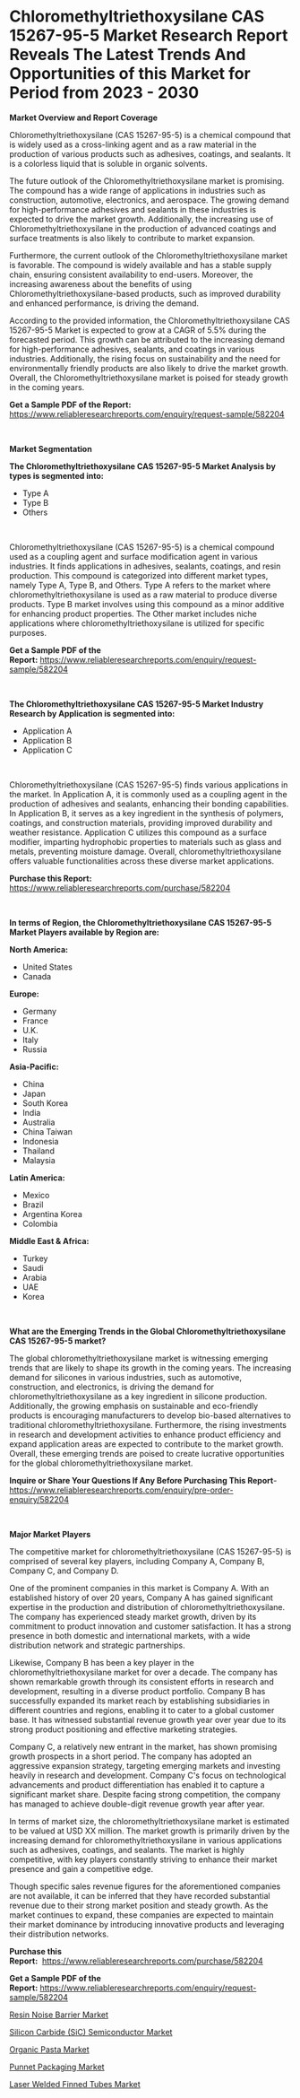 <p><h1>Chloromethyltriethoxysilane CAS 15267-95-5 Market Research Report Reveals The Latest Trends And Opportunities of this Market for Period from 2023 - 2030</h1></p><p><strong>Market Overview and Report Coverage</strong></p>
<p><p>Chloromethyltriethoxysilane (CAS 15267-95-5) is a chemical compound that is widely used as a cross-linking agent and as a raw material in the production of various products such as adhesives, coatings, and sealants. It is a colorless liquid that is soluble in organic solvents.</p><p>The future outlook of the Chloromethyltriethoxysilane market is promising. The compound has a wide range of applications in industries such as construction, automotive, electronics, and aerospace. The growing demand for high-performance adhesives and sealants in these industries is expected to drive the market growth. Additionally, the increasing use of Chloromethyltriethoxysilane in the production of advanced coatings and surface treatments is also likely to contribute to market expansion.</p><p>Furthermore, the current outlook of the Chloromethyltriethoxysilane market is favorable. The compound is widely available and has a stable supply chain, ensuring consistent availability to end-users. Moreover, the increasing awareness about the benefits of using Chloromethyltriethoxysilane-based products, such as improved durability and enhanced performance, is driving the demand.</p><p>According to the provided information, the Chloromethyltriethoxysilane CAS 15267-95-5 Market is expected to grow at a CAGR of 5.5% during the forecasted period. This growth can be attributed to the increasing demand for high-performance adhesives, sealants, and coatings in various industries. Additionally, the rising focus on sustainability and the need for environmentally friendly products are also likely to drive the market growth. Overall, the Chloromethyltriethoxysilane market is poised for steady growth in the coming years.</p></p>
<p><strong>Get a Sample PDF of the Report:</strong> <a href="https://www.reliableresearchreports.com/enquiry/request-sample/582204">https://www.reliableresearchreports.com/enquiry/request-sample/582204</a></p>
<p>&nbsp;</p>
<p><strong>Market Segmentation</strong></p>
<p><strong>The Chloromethyltriethoxysilane CAS 15267-95-5 Market Analysis by types is segmented into:</strong></p>
<p><ul><li>Type A</li><li>Type B</li><li>Others</li></ul></p>
<p>&nbsp;</p>
<p><p>Chloromethyltriethoxysilane (CAS 15267-95-5) is a chemical compound used as a coupling agent and surface modification agent in various industries. It finds applications in adhesives, sealants, coatings, and resin production. This compound is categorized into different market types, namely Type A, Type B, and Others. Type A refers to the market where chloromethyltriethoxysilane is used as a raw material to produce diverse products. Type B market involves using this compound as a minor additive for enhancing product properties. The Other market includes niche applications where chloromethyltriethoxysilane is utilized for specific purposes.</p></p>
<p><strong>Get a Sample PDF of the Report:</strong>&nbsp;<a href="https://www.reliableresearchreports.com/enquiry/request-sample/582204">https://www.reliableresearchreports.com/enquiry/request-sample/582204</a></p>
<p>&nbsp;</p>
<p><strong>The Chloromethyltriethoxysilane CAS 15267-95-5 Market Industry Research by Application is segmented into:</strong></p>
<p><ul><li>Application A</li><li>Application B</li><li>Application C</li></ul></p>
<p>&nbsp;</p>
<p><p>Chloromethyltriethoxysilane (CAS 15267-95-5) finds various applications in the market. In Application A, it is commonly used as a coupling agent in the production of adhesives and sealants, enhancing their bonding capabilities. In Application B, it serves as a key ingredient in the synthesis of polymers, coatings, and construction materials, providing improved durability and weather resistance. Application C utilizes this compound as a surface modifier, imparting hydrophobic properties to materials such as glass and metals, preventing moisture damage. Overall, chloromethyltriethoxysilane offers valuable functionalities across these diverse market applications.</p></p>
<p><strong>Purchase this Report:</strong>&nbsp; <a href="https://www.reliableresearchreports.com/purchase/582204">https://www.reliableresearchreports.com/purchase/582204</a></p>
<p>&nbsp;</p>
<p><strong>In terms of Region, the Chloromethyltriethoxysilane CAS 15267-95-5 Market Players available by Region are:</strong></p>
<p>
    <p> <strong> North America: </strong>
        <ul>
            <li>United States</li>
            <li>Canada</li>
        </ul>
        </p> 
    <p> <strong> Europe: </strong>
        <ul>
            <li>Germany</li>
            <li>France</li>
            <li>U.K.</li>
            <li>Italy</li>
            <li>Russia</li>
        </ul>
        </p> 
    <p> <strong> Asia-Pacific: </strong>
        <ul>
            <li>China</li>
            <li>Japan</li>
            <li>South Korea</li>
            <li>India</li>
            <li>Australia</li>
            <li>China Taiwan</li>
            <li>Indonesia</li>
            <li>Thailand</li>
            <li>Malaysia</li>
        </ul>
        </p> 
    <p> <strong> Latin America: </strong>
        <ul>
            <li>Mexico</li>
            <li>Brazil</li>
            <li>Argentina Korea</li>
            <li>Colombia</li>
        </ul>
        </p> 
    <p> <strong> Middle East & Africa: </strong>
        <ul>
            <li>Turkey</li>
            <li>Saudi</li>
            <li>Arabia</li>
            <li>UAE</li>
            <li>Korea</li>
        </ul>
    </p>
    </p>
<p>&nbsp;</p>
<p><strong>What are the Emerging Trends in the Global Chloromethyltriethoxysilane CAS 15267-95-5 market?</strong></p>
<p><p>The global chloromethyltriethoxysilane market is witnessing emerging trends that are likely to shape its growth in the coming years. The increasing demand for silicones in various industries, such as automotive, construction, and electronics, is driving the demand for chloromethyltriethoxysilane as a key ingredient in silicone production. Additionally, the growing emphasis on sustainable and eco-friendly products is encouraging manufacturers to develop bio-based alternatives to traditional chloromethyltriethoxysilane. Furthermore, the rising investments in research and development activities to enhance product efficiency and expand application areas are expected to contribute to the market growth. Overall, these emerging trends are poised to create lucrative opportunities for the global chloromethyltriethoxysilane market.</p></p>
<p><strong>Inquire or Share Your Questions If Any Before Purchasing This Report</strong>- <a href="https://www.reliableresearchreports.com/enquiry/pre-order-enquiry/582204">https://www.reliableresearchreports.com/enquiry/pre-order-enquiry/582204</a></p>
<p>&nbsp;</p>
<p><strong>Major Market Players</strong></p>
<p><p>The competitive market for chloromethyltriethoxysilane (CAS 15267-95-5) is comprised of several key players, including Company A, Company B, Company C, and Company D.</p><p>One of the prominent companies in this market is Company A. With an established history of over 20 years, Company A has gained significant expertise in the production and distribution of chloromethyltriethoxysilane. The company has experienced steady market growth, driven by its commitment to product innovation and customer satisfaction. It has a strong presence in both domestic and international markets, with a wide distribution network and strategic partnerships.</p><p>Likewise, Company B has been a key player in the chloromethyltriethoxysilane market for over a decade. The company has shown remarkable growth through its consistent efforts in research and development, resulting in a diverse product portfolio. Company B has successfully expanded its market reach by establishing subsidiaries in different countries and regions, enabling it to cater to a global customer base. It has witnessed substantial revenue growth year over year due to its strong product positioning and effective marketing strategies.</p><p>Company C, a relatively new entrant in the market, has shown promising growth prospects in a short period. The company has adopted an aggressive expansion strategy, targeting emerging markets and investing heavily in research and development. Company C's focus on technological advancements and product differentiation has enabled it to capture a significant market share. Despite facing strong competition, the company has managed to achieve double-digit revenue growth year after year.</p><p>In terms of market size, the chloromethyltriethoxysilane market is estimated to be valued at USD XX million. The market growth is primarily driven by the increasing demand for chloromethyltriethoxysilane in various applications such as adhesives, coatings, and sealants. The market is highly competitive, with key players constantly striving to enhance their market presence and gain a competitive edge.</p><p>Though specific sales revenue figures for the aforementioned companies are not available, it can be inferred that they have recorded substantial revenue due to their strong market position and steady growth. As the market continues to expand, these companies are expected to maintain their market dominance by introducing innovative products and leveraging their distribution networks.</p></p>
<p><strong>Purchase this Report:</strong>&nbsp;&nbsp;<a href="https://www.reliableresearchreports.com/purchase/582204">https://www.reliableresearchreports.com/purchase/582204</a></p>
<p></p>
<p><strong>Get a Sample PDF of the Report:</strong>&nbsp;<a href="https://www.reliableresearchreports.com/enquiry/request-sample/582204">https://www.reliableresearchreports.com/enquiry/request-sample/582204</a></p>
<p><p><a href="https://www.linkedin.com/pulse/resin-noise-barrier-market-research-report-unlocks-analysis/">Resin Noise Barrier Market</a></p><p><a href="https://www.linkedin.com/pulse/silicon-carbide-sic-semiconductor-market-size-growth-forecast/">Silicon Carbide (SiC) Semiconductor Market</a></p><p><a href="https://medium.com/@noewwade60/organic-pasta-market-size-growth-forecast-2023-2030-5f6b4aaaa021">Organic Pasta Market</a></p><p><a href="https://medium.com/@jinkhatum1452/punnet-packaging-market-size-growth-forecast-2023-2030-fc75ab5678ff">Punnet Packaging Market</a></p><p><a href="https://www.linkedin.com/pulse/laser-welded-finned-tubes-market-size-growth-forecast-from-v28oe/">Laser Welded Finned Tubes Market</a></p></p>
